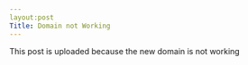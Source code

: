 ```yaml
---
layout:post
Title: Domain not Working
---
```


This post is uploaded because the new domain is not working 
